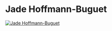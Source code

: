## 

# Jade Hoffmann-Buguet

[![Jade Hoffmann-Buguet](https://res.cloudinary.com/ontore/image/upload/c_scale,e_auto_color,w_1920/v1556036823/_HOR9236.NEF_cfmw6j.png)](https://www.instagram.com/jade.hof/)

